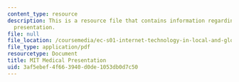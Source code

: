 ```yaml
---
content_type: resource
description: This is a resource file that contains information regarding MIT medical
  presentation.
file: null
file_location: /coursemedia/ec-s01-internet-technology-in-local-and-global-communities-spring-2005-summer-2005/3af5ebef4f663940d0de1053db0d7c50_MITEC_S01S05_l3_mit.pdf
file_type: application/pdf
resourcetype: Document
title: MIT Medical Presentation
uid: 3af5ebef-4f66-3940-d0de-1053db0d7c50
---
```

